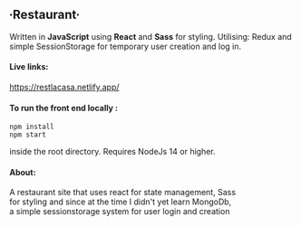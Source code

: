 ## ∙Restaurant∙

Written in **JavaScript** using **React** and **Sass** for styling.
Utilising:
Redux and simple SessionStorage for temporary user creation and log in.

#### Live links:

https://restlacasa.netlify.app/

#### To run the front end locally :<br  />

```
npm install
npm start
```

inside the root directory. Requires NodeJs 14 or higher.

#### About:

A restaurant site that uses react for state management, Sass <br />
for styling and since at the time I didn't yet learn MongoDb, <br />
a simple sessionstorage system for user login and creation<br />
